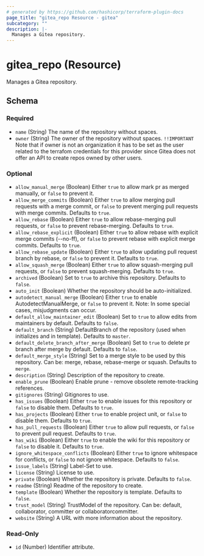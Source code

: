 ```yaml
---
# generated by https://github.com/hashicorp/terraform-plugin-docs
page_title: "gitea_repo Resource - gitea"
subcategory: ""
description: |-
  Manages a Gitea repository.
---
```


# gitea_repo (Resource)

Manages a Gitea repository.



<!-- schema generated by tfplugindocs -->
## Schema

### Required

- `name` (String) The name of the repository without spaces.
- `owner` (String) The owner of the repository without spaces. `!!IMPORTANT` Note that if owner is not an organization it has to be set as the user related to the terrafom credentials for this provider since Gitea does not offer an API to create repos owned by other users.

### Optional

- `allow_manual_merge` (Boolean) Either `true` to allow mark pr as merged manually, or `false` to prevent it.
- `allow_merge_commits` (Boolean) Either `true` to allow merging pull requests with a merge commit, or `false` to prevent merging pull requests with merge commits. Defaults to `true`.
- `allow_rebase` (Boolean) Either `true` to allow rebase-merging pull requests, or `false` to prevent rebase-merging. Defaults to `true`.
- `allow_rebase_explicit` (Boolean) Either `true` to allow rebase with explicit merge commits (--no-ff), or `false` to prevent rebase with explicit merge commits. Defaults to `true`.
- `allow_rebase_update` (Boolean) Either `true` to allow updating pull request branch by rebase, or `false` to prevent it. Defaults to `true`.
- `allow_squash_merge` (Boolean) Either `true` to allow squash-merging pull requests, or `false` to prevent squash-merging. Defaults to `true`.
- `archived` (Boolean) Set to `true` to archive this repository. Defaults to `false`.
- `auto_init` (Boolean) Whether the repository should be auto-initialized.
- `autodetect_manual_merge` (Boolean) Either `true` to enable AutodetectManualMerge, or `false` to prevent it. Note: In some special cases, misjudgments can occur.
- `default_allow_maintainer_edit` (Boolean) Set to `true` to allow edits from maintainers by default. Defaults to `false`.
- `default_branch` (String) DefaultBranch of the repository (used when initializes and in template). Defaults to `master`.
- `default_delete_branch_after_merge` (Boolean) Set to `true` to delete pr branch after merge by default. Defaults to `false`.
- `default_merge_style` (String) Set to a merge style to be used by this repository. Can be: merge, rebase, rebase-merge or squash. Defaults to `merge`.
- `description` (String) Description of the repository to create.
- `enable_prune` (Boolean) Enable prune - remove obsolete remote-tracking references.
- `gitignores` (String) Gitignores to use.
- `has_issues` (Boolean) Either `true` to enable issues for this repository or `false` to disable them. Defaults to `true`.
- `has_projects` (Boolean) Either `true` to enable project unit, or `false` to disable them. Defaults to `true`.
- `has_pull_requests` (Boolean) Either `true` to allow pull requests, or `false` to prevent pull request. Defaults to `true`.
- `has_wiki` (Boolean) Either `true` to enable the wiki for this repository or `false` to disable it. Defaults to `true`.
- `ignore_whitespace_conflicts` (Boolean) Either `true` to ignore whitespace for conflicts, or `false` to not ignore whitespace. Defaults to `false`.
- `issue_labels` (String) Label-Set to use.
- `license` (String) License to use.
- `private` (Boolean) Whether the repository is private. Defaults to `false`.
- `readme` (String) Readme of the repository to create.
- `template` (Boolean) Whether the repository is template. Defaults to `false`.
- `trust_model` (String) TrustModel of the repository. Can be: default, collaborator, committer or collaboratorcommitter.
- `website` (String) A URL with more information about the repository.

### Read-Only

- `id` (Number) Identifier attribute.


